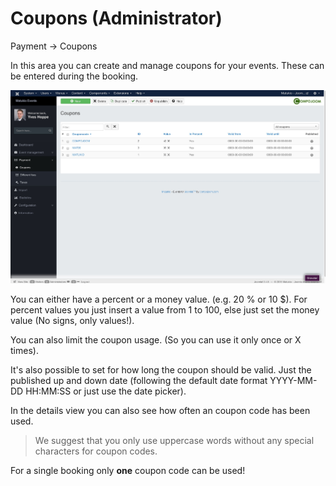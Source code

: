 # Coupons (Administrator)

Payment -> Coupons

In this area you can create and manage coupons for your events. These can be entered during the booking.

![](coupons.jpg)

You can either have a percent or a money value. (e.g. 20 % or 10 $). For percent values you just insert a value from 1 to 100, else just set the money value (No signs, only values!).

You can also limit the coupon usage. (So you can use it only once or X times).

It's also possible to set for how long the coupon should be valid. Just the published up and down date (following the default date format YYYY-MM-DD HH:MM:SS or just use the date picker).

In the details view you can also see how often an coupon code has been used.

> We suggest that you only use uppercase words without any special characters for coupon codes.

For a single booking only **one** coupon code can be used!

